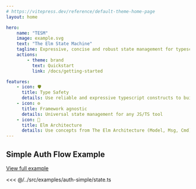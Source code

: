 ```yaml
---
# https://vitepress.dev/reference/default-theme-home-page
layout: home

hero:
    name: "TESM"
    image: example.svg
    text: "The Elm State Machine"
    tagline: Expressive, concise and robust state management for typescript ecosystem
    actions:
        - theme: brand
          text: Quickstart
          link: /docs/getting-started

features:
    - icon: 🛡️
      title: Type Safety
      details: Use reliable and expressive typescript constructs to build your app state
    - icon: ⚙️
      title: Framework agnostic
      details: Universal state management for any JS/TS tool
    - icon: 🧠
      title: Elm Architecture
      details: Use concepts from The Elm Architecture (Model, Msg, Cmd). Manage application state in a totally pure way
---
```


## Simple Auth Flow Example

[View full example](/docs/examples/auth-flow)

<<< @/../src/examples/auth-simple/state.ts
